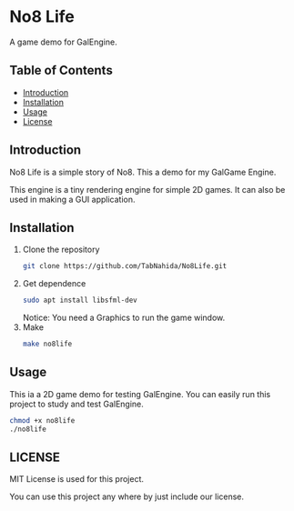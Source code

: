 # No8 Life

A game demo for GalEngine.

## Table of Contents

- [Introduction](#introduction)
- [Installation](#installation)
- [Usage](#usage)
- [License](#license)

## Introduction

No8 Life is a simple story of No8. This a demo for my GalGame Engine.

This engine is a tiny rendering engine for simple 2D games. It can also be used in making a GUI application.

## Installation

1. Clone the repository
    ```bash
    git clone https://github.com/TabNahida/No8Life.git
    ```
2. Get dependence
    ```bash
    sudo apt install libsfml-dev
    ```
    Notice: You need a Graphics to run the game window.
3. Make
    ```bash
    make no8life
    ```
## Usage

This ia a 2D game demo for testing GalEngine. You can easily run this project to study and test GalEngine.

```bash
chmod +x no8life
./no8life
```

## LICENSE

MIT License is used for this project.

You can use this project any where by just include our license.